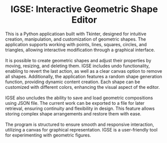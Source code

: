 <h1 align="center">IGSE: Interactive Geometric Shape Editor</h1>
<p aling="justify">This is a Python applicatioan built with Tkinter, designed for intuitive creation, manipulation, and customization of geometric shapes. The application supports working with points, lines, squares, circles, and triangles, allowing interactive modification through a graphical interface.<br><br>It is possible to create geometric shapes and adjust their properties by moving, resizing, and deleting them. IGSE includes undo functionality, enabling to revert the last action, as well as a clear canvas option to remove all shapes. Additionally, the application features a random shape generation function, providing dynamic content creation. Each shape can be customized with different colors, enhancing the visual aspect of the editor.<br><br>IGSE also uncludes the ability to save and load geometric compositions using JSON file. The current work can be exported to a file for later retrieval, ensuring continuity and flexibility in design. This feature allows storing complex shape arrangements and restore them with ease.<br><br>The program is structured to ensure smooth and responsive interaction, utilizing a canvas for graphical representation. IGSE is a user-friendly tool for experimenting with geometric figures. </p>

